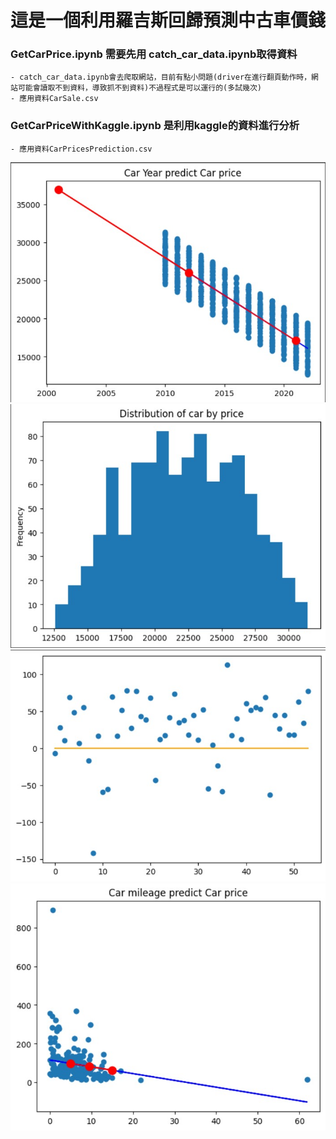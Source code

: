 # 這是一個利用羅吉斯回歸預測中古車價錢
### GetCarPrice.ipynb 需要先用 catch_car_data.ipynb取得資料
    - catch_car_data.ipynb會去爬取網站，目前有點小問題(driver在進行翻頁動作時，網站可能會讀取不到資料，導致抓不到資料)不過程式是可以運行的(多試幾次)
    - 應用資料CarSale.csv 
### GetCarPriceWithKaggle.ipynb 是利用kaggle的資料進行分析
    - 應用資料CarPricesPrediction.csv
![圖一](/image/carpredict.jpg "Carpredict")
![圖二](/image/carpredict1.jpg "Carpredict")
![圖三](/image/carpredict2.jpg "Carpredict")
![圖四](/image/carpredict3.jpg "Carpredict")
